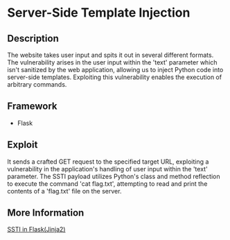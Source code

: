 # Server-Side Template Injection

## Description

The website takes user input and spits it out in several different formats. The vulnerability arises in the user input within the 'text' parameter which isn't sanitized by the web application, allowing us to inject Python code into server-side templates. Exploiting this vulnerability enables the execution of arbitrary commands.

## Framework 

- Flask
  
## Exploit

It sends a crafted GET request to the specified target URL, exploiting a vulnerability in the application's handling of user input within the 'text' parameter. The SSTI payload utilizes Python's class and method reflection to execute the command 'cat flag.txt', attempting to read and print the contents of a 'flag.txt' file on the server.

## More Information

[SSTI in Flask(Jinja2)](https://kleiber.me/blog/2021/10/31/python-flask-jinja2-ssti-example/)
